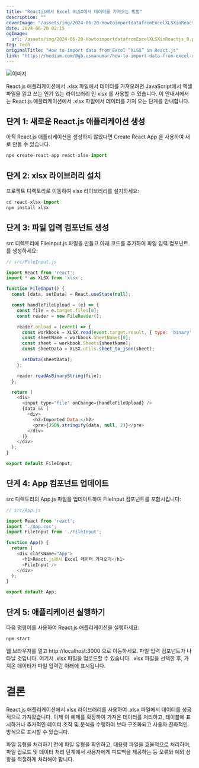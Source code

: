 ```yaml
---
title: "Reactjs에서 Excel XLSX에서 데이터를 가져오는 방법"
description: ""
coverImage: "/assets/img/2024-06-20-HowtoimportdatafromExcelXLSXinReactjs_0.png"
date: 2024-06-20 02:15
ogImage: 
  url: /assets/img/2024-06-20-HowtoimportdatafromExcelXLSXinReactjs_0.png
tag: Tech
originalTitle: "How to import data from Excel “XLSX” in React.js"
link: "https://medium.com/@gb.usmanumar/how-to-import-data-from-excel-xlsx-in-react-js-f486a600dc9f"
---
```




![이미지](/assets/img/2024-06-20-HowtoimportdatafromExcelXLSXinReactjs_0.png)

React.js 애플리케이션에서 .xlsx 파일에서 데이터를 가져오려면 JavaScript에서 엑셀 파일을 읽고 쓰는 인기 있는 라이브러리 인 xlsx 를 사용할 수 있습니다. 이 안내서에서는 React.js 애플리케이션에서 .xlsx 파일에서 데이터를 가져 오는 단계를 안내합니다.

## 단계 1: 새로운 React.js 애플리케이션 생성

아직 React.js 애플리케이션을 생성하지 않았다면 Create React App 을 사용하여 새로 만들 수 있습니다.


<div class="content-ad"></div>

```js
npx create-react-app react-xlsx-import
```

## 단계 2: xlsx 라이브러리 설치

프로젝트 디렉토리로 이동하여 xlsx 라이브러리를 설치하세요:

```js
cd react-xlsx-import
npm install xlsx
```

<div class="content-ad"></div>

## 단계 3: 파일 입력 컴포넌트 생성

src 디렉토리에 FileInput.js 파일을 만들고 아래 코드를 추가하여 파일 입력 컴포넌트를 생성하세요:

```js
// src/FileInput.js

import React from 'react';
import * as XLSX from 'xlsx';

function FileInput() {
  const [data, setData] = React.useState(null);

  const handleFileUpload = (e) => {
    const file = e.target.files[0];
    const reader = new FileReader();

    reader.onload = (event) => {
      const workbook = XLSX.read(event.target.result, { type: 'binary' });
      const sheetName = workbook.SheetNames[0];
      const sheet = workbook.Sheets[sheetName];
      const sheetData = XLSX.utils.sheet_to_json(sheet);

      setData(sheetData);
    };

    reader.readAsBinaryString(file);
  };

  return (
    <div>
      <input type="file" onChange={handleFileUpload} />
      {data && (
        <div>
          <h2>Imported Data:</h2>
          <pre>{JSON.stringify(data, null, 2)}</pre>
        </div>
      )}
    </div>
  );
}

export default FileInput;
```

## 단계 4: App 컴포넌트 업데이트

<div class="content-ad"></div>

src 디렉토리의 App.js 파일을 업데이트하여 FileInput 컴포넌트를 포함시킵니다:

```js
// src/App.js

import React from 'react';
import './App.css';
import FileInput from './FileInput';

function App() {
  return (
    <div className="App">
      <h1>React.js에서 Excel 데이터 가져오기</h1>
      <FileInput />
    </div>
  );
}

export default App;
```

## 단계 5: 애플리케이션 실행하기

다음 명령어를 사용하여 React.js 애플리케이션을 실행하세요:

<div class="content-ad"></div>

```js
npm start
```

웹 브라우저를 열고 http://localhost:3000 으로 이동하세요. 파일 입력 컴포넌트가 나타날 것입니다. 여기서 .xlsx 파일을 업로드할 수 있습니다. .xlsx 파일을 선택한 후, 가져온 데이터가 파일 입력란 아래에 표시됩니다.

# 결론

React.js 애플리케이션에서 xlsx 라이브러리를 사용하여 .xlsx 파일에서 데이터를 성공적으로 가져왔습니다. 이제 이 예제를 확장하여 가져온 데이터를 처리하고, 테이블에 표시하거나 추가적인 데이터 조작 및 분석을 수행하여 보다 구조화되고 사용자 친화적인 방식으로 표시할 수 있습니다.

<div class="content-ad"></div>

파일 유형을 처리하기 전에 파일 유형을 확인하고, 대용량 파일을 효율적으로 처리하며, 파일 업로드 및 데이터 처리 단계에서 사용자에게 피드백을 제공하는 등 오류와 예외 상황을 적절하게 처리해야 합니다.